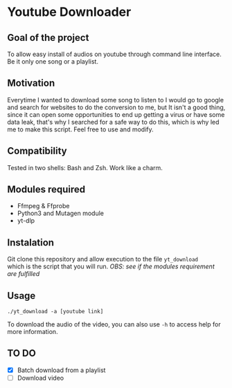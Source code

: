 # Youtube Downloader


## Goal of the project
 To allow easy install of audios on youtube through command line interface. Be it only one song or a playlist.


 ## Motivation
 Everytime I wanted to download some song to listen to I would go to google and search for websites to do the conversion to me, but It isn't a good thing, since it can open some opportunities to end up getting a virus or have some data leak, that's why I searched for a safe way to do this, which is why led me to make this script. Feel free to use and modify.


 ## Compatibility
  Tested in two shells: Bash and Zsh. Work like a charm.


## Modules required
 - Ffmpeg & Ffprobe
 - Python3 and Mutagen module
 - yt-dlp


## Instalation
 Git clone this repository and allow execution to the file `yt_download`  
 which is the script that you will run.
*OBS: see if the modules requirement are fulfilled*

## Usage
```
./yt_download -a [youtube link]
```
To download the audio of the video, you can also use `-h` to access help for more information.


## TO DO
- [x]  Batch download from a playlist
- [ ]  Download video
